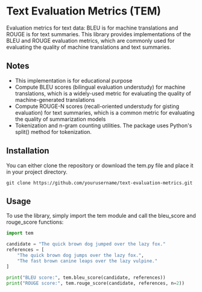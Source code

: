 # Text Evaluation Metrics (TEM)
Evaluation metrics for text data: BLEU is for machine translations and ROUGE is for text summaries.
This library provides implementations of the BLEU and ROUGE evaluation metrics, which are commonly used for evaluating the quality of machine translations and text summaries.

## Notes
* This implementation is for educational purpose
* Compute BLEU scores (bilingual evaluation understudy) for machine translations, which is a widely-used metric for evaluating the quality of machine-generated translations
* Compute ROUGE-N scores (recall-oriented understudy for gisting evaluation) for text summaries, which is a common metric for evaluating the quality of summarization models
* Tokenization and n-gram counting utilities. The package uses Python's split() method for tokenization.


## Installation
You can either clone the repository or download the tem.py file and place it in your project directory.

`git clone https://github.com/yourusername/text-evaluation-metrics.git`

## Usage
To use the library, simply import the tem module and call the bleu_score and rouge_score functions:


```python
import tem

candidate = "The quick brown dog jumped over the lazy fox."
references = [
    "The quick brown dog jumps over the lazy fox.",
    "The fast brown canine leaps over the lazy vulpine."
]

print("BLEU score:", tem.bleu_score(candidate, references))
print("ROUGE score:", tem.rouge_score(candidate, references, n=2))
```

